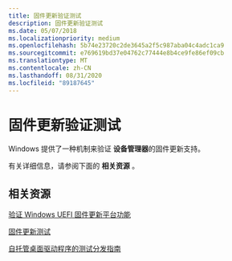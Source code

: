 ```yaml
---
title: 固件更新验证测试
description: 固件更新验证测试
ms.date: 05/07/2018
ms.localizationpriority: medium
ms.openlocfilehash: 5b74e23720c2de3645a2f5c987aba04c4adc1ca9
ms.sourcegitcommit: e769619bd37e04762c77444e8b4ce9fe86ef09cb
ms.translationtype: MT
ms.contentlocale: zh-CN
ms.lasthandoff: 08/31/2020
ms.locfileid: "89187645"
---
```

# <a name="firmware-update-validation-testing"></a>固件更新验证测试

Windows 提供了一种机制来验证 **设备管理器**的固件更新支持。

有关详细信息，请参阅下面的 **相关资源** 。


## <a name="related-resources"></a>相关资源


[验证 Windows UEFI 固件更新平台功能](/windows-hardware/manufacture/desktop/validating-windows-uefi-firmware-update-platform-functionality)

[固件更新测试](/previous-versions/windows/hardware/hck/jj124838(v=vs.85))

[自托管桌面驱动程序的测试分发指南](../dashboard/publishing-for-test-distribution.md)